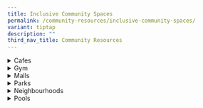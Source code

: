 ```yaml
---
title: Inclusive Community Spaces
permalink: /community-resources/inclusive-community-spaces/
variant: tiptap
description: ""
third_nav_title: Community Resources
---
```

<div data-type="detailGroup" class="isomer-accordion isomer-accordion-white">
<details class="isomer-details">
<summary>Cafes</summary>
<div data-type="detailsContent" class="isomer-details-content">
<table style="minWidth: 50px">
<colgroup>
<col>
<col>
</colgroup>
<tbody>
<tr>
<th rowspan="1" colspan="1">
<p>Organisation
<br>&amp; Contact Details</p>
</th>
<th rowspan="1" colspan="1">
<p>More Information</p>
</th>
</tr>
<tr>
<td rowspan="1" colspan="1">
<p><strong>Ci Yuan Community Centre</strong>
</p>
<p></p>
<p>Tel: 6385 4026 | 8128 3506</p>
</td>
<td rowspan="1" colspan="1">
<p>Through word of mouth, SOD Café is spacious for families to gather.</p>
<p></p>
<p>Mon - Sun: 10am - 6pm</p>
<p></p>
<p><em>Location: 51 Hougang Ave 9, #01-03 Ci Yuan Community Centre, S538776</em>
</p>
</td>
</tr>
<tr>
<td rowspan="1" colspan="1">
<p><strong><a href="https://crossingscafe.com.sg/about-us" rel="noopener nofollow" target="_blank">Crossings Cafe</a></strong>
<br>
<br>Tel: 6338 2669
<br>Email:
<br><a href="mailto:manager@crossingscafe.com.sg" rel="noopener noreferrer nofollow" target="_blank">manager@crossingscafe.com.sg</a>
</p>
</td>
<td rowspan="1" colspan="1">
<p>A social-enterprise that serves quality food at great prices.</p>
<p>Currently, interns of the cafe consist of students from Assumption Pathway
School and Bettr Barista.</p>
<p></p>
<p>Tues - Sun: 10:00am - 10:00pm</p>
<p></p>
<p><em>Location: Catholic Centre, 55 Waterloo Street, S187954</em>
</p>
</td>
</tr>
<tr>
<td rowspan="1" colspan="1">
<p><strong><a href="https://www.facebook.com/changchengfoodtastic/" rel="noopener nofollow" target="_blank">FoodTastic (Keat Hong)</a></strong>
</p>
<p></p>
<p>Tel: 6501 5285</p>
</td>
<td rowspan="1" colspan="1">
<p>Coffeeshop that has a self-ordering and paymentsystem, cashless payment
terminals.</p>
<p></p>
<p><em>Location: 818 Choa Chu Kang Avenue 1 #01-01, S680818</em>
</p>
</td>
</tr>
<tr>
<td rowspan="1" colspan="1">
<p><strong><a href="https://forewordcoffee.com/" rel="noopener nofollow" target="_blank">Foreword Coffee</a></strong>
</p>
<p></p>
<p>Tel: 8949 0142</p>
</td>
<td rowspan="1" colspan="1">
<p>A social enterprise cafe that provides employment opportunities for persons
with disabilities, special needs, and mental health conditions.</p>
<p></p>
<p>Mon - Fri: 8am - 5pm</p>
<p></p>
<p><em>Location: NUS | Mediacorp Campus | Temasek Shophouse | Esplanade Mall</em>
</p>
</td>
</tr>
<tr>
<td rowspan="1" colspan="1">
<p><strong><a href="https://www.joanbowen.com/" rel="noopener nofollow" target="_blank">Joan Bowen Cafe</a></strong>
</p>
<p></p>
<p>Tel: 6530 3628
<br>Email:
<br><a href="mailto:cafe@joanbowen.com" rel="noopener noreferrer nofollow" target="_blank">cafe@joanbowen.com</a>
</p>
</td>
<td rowspan="1" colspan="1">
<p>A cafe that was started by a parent who has a child with special needs.
The dishes are also hand cooked and prepared by persons with special needs.</p>
<p></p>
<p>Tues - Fri: 11:30am - 2:30pm
<br>Closed on Mon, Sat, and Sun</p>
<p></p>
<p><em>Location: 9 Jalan Wangi, S349354</em>
</p>
</td>
</tr>
<tr>
<td rowspan="1" colspan="1">
<p><strong><a href="https://www.facebook.com/cafemetta/" rel="noopener nofollow" target="_blank">Metta Cafe</a></strong>
</p>
<p></p>
<p>Tel: 6580 4624
<br>Email:
<br><a href="mailto:mettacafe@metta.org.sg" rel="noopener noreferrer nofollow" target="_blank">mettacafe@metta.org.sg</a>
</p>
</td>
<td rowspan="1" colspan="1">
<p>A bakery that provides employment and training for youths with special
needs.</p>
<p></p>
<p>Click <a href="https://shop.metta.org.sg/" rel="noopener nofollow" target="_blank">here</a> to
order cakes and pastries.
<br>Click <a href="https://shop.metta.org.sg/collections/donatemeal" rel="noopener nofollow" target="_blank">here</a> to
donate a meal/cake.</p>
<p></p>
<p>Mon - Sun: 7am - 5pm
<br>(Last order: 3:45pm)</p>
<p></p>
<p></p>
</td>
</tr>
</tbody>
</table>
</div>
</details>
<details class="isomer-details">
<summary>Gym</summary>
<div data-type="detailsContent" class="isomer-details-content">
<p></p>
</div>
</details>
<details class="isomer-details">
<summary>Malls</summary>
<div data-type="detailsContent" class="isomer-details-content">
<p></p>
</div>
</details>
<details class="isomer-details">
<summary>Parks</summary>
<div data-type="detailsContent" class="isomer-details-content">
<p></p>
</div>
</details>
<details class="isomer-details">
<summary>Neighbourhoods</summary>
<div data-type="detailsContent" class="isomer-details-content">
<p></p>
</div>
</details>
<details class="isomer-details">
<summary>Pools</summary>
<div data-type="detailsContent" class="isomer-details-content">
<p></p>
</div>
</details>
</div>
<p></p>